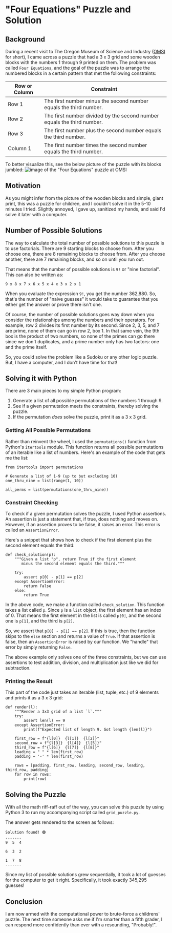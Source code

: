 # "Four Equations" Puzzle and Solution

## Background
During a recent visit to The Oregon Museum of Science and Industry ([OMSI](https://omsi.edu/) for short), I came across a puzzle that had a 3 x 3 grid and some wooden blocks with the numbers 1 through 9 printed on them.
The problem was called `Four Equations`, and the goal of the puzzle was to arrange the numbered blocks in a certain pattern that met the following constraints:

| Row or Column    | Constraint |
| ---------------- | ---------- |
| Row 1    | The first number minus the second number equals the third number. |
| Row 2    | The first number divided by the second number equals the third number. |
| Row 3    | The first number plus the second number equals the third number. |
| Column 1 | The first number times the second number equals the third number. |

To better visualize this, see the below picture of the puzzle with its blocks jumbled:
![image of the "Four Equations" puzzle at OMSI](https://github.com/bxbrenden/puzzle-grid/blob/main/four-equations.png)

## Motivation
As you might infer from the picture of the wooden blocks and simple, giant print, this was a puzzle for children, and I couldn't solve it in the 5-10 minutes I tried.
Slightly annoyed, I gave up, sanitized my hands, and said I'd solve it later with a computer.

## Number of Possible Solutions
The way to calculate the total number of possible solutions to this puzzle is to use factorials.
There are 9 starting blocks to choose from.
After you choose one, there are 8 remaining blocks to choose from.
After you choose another, there are 7 remaining blocks, and so on until you run out.

That means that the number of possible solutions is `9!` or "nine factorial".
This can also be written as:
```
9 x 8 x 7 x 6 x 5 x 4 x 3 x 2 x 1
```

When you evaluate the expression `9!`, you get the number 362,880.
So, that's the number of  "naive guesses" it would take to guarantee that you either get the answer or prove there isn't one.

Of course, the number of possible solutions goes way down when you consider the relationships among the numbers and their operators.
For example, row 2 divides its first number by its second.
Since 2, 3, 5, and 7 are prime, none of them can go in row 2, box 1.
In that same vein, the 9th box is the product of two numbers, so none of the primes can go there since we don't duplicates, and a prime number only has two factors: one and the prime itself.

So, you could solve the problem like a Sudoku or any other logic puzzle.
But, I have a computer, and I don't have time for that!

## Solving it with Python

There are 3 main pieces to my simple Python program:
1. Generate a list of all possible permutations of the numbers 1 through 9.
2. See if a given permutation meets the constraints, thereby solving the puzzle.
3. If the permutation *does* solve the puzzle, print it as a 3 x 3 grid.

### Getting All Possible Permutations
Rather than reinvent the wheel, I used the `permutations()` function from Python's `itertools` module.
This function returns all possible permutations of an iterable like a list of numbers.
Here's an example of the code that gets me the list:
```
from itertools import permutations

# Generate a list of 1-9 (up to but excluding 10)
one_thru_nine = list(range(1, 10))

all_perms = list(permutations(one_thru_nine))
```

### Constraint Checking
To check if a given permutation solves the puzzle, I used Python assertions.
An assertion is just a statement that, if true, does nothing and moves on.
However, if an assertion proves to be false, it raises an error.
This error is called an `AssertionError`.

Here's a snippet that shows how to check if the first element plus the second element equals the third:
```
def check_solution(p):
    """Given a list "p", return True if the first element
       minus the second element equals the third."""

    try:
        assert p[0] - p[1] == p[2]
    except AssertionError:
        return False
    else:
        return True
```

In the above code, we make a function called `check_solution`.
This function takes a list called `p`.
Since `p` is a `list` object, the first element has an index of 0.
That means the first element in the list is called `p[0]`, and the second one is `p[1]`, and the third is `p[2]`.

So, we assert that `p[0] - p[1] == p[2]`.
If this is true, then the function skips to the `else` section and returns a value of `True`.
If that assertion is false, then an `AssertionError` is raised by our function.
We "handle" that error by simply returning `False`.

The above example only solves one of the three constraints, but we can use assertions to test addition, division, and multiplication just like we did for subtraction.

### Printing the Result
This part of the code just takes an iterable (list, tuple, etc.) of 9 elements and prints it as a 3 x 3 grid:
```
def render(l):
    """Render a 3x3 grid of a list `l`."""
    try:
        assert len(l) == 9
    except AssertionError:
        print(f"Expected list of length 9. Got length {len(l)}")

    first_row = f"{l[0]}  {l[1]}  {l[2]}"
    second_row = f"{l[3]}  {l[4]}  {l[5]}"
    third_row = f"{l[6]}  {l[7]}  {l[8]}"
    leading = " " * len(first_row)
    padding = '-' * len(first_row)

    rows = [padding, first_row, leading, second_row, leading, third_row, padding]
    for row in rows:
        print(row)
```

## Solving the Puzzle
With all the math riff-raff out of the way, you can solve this puzzle by using Python 3 to run my accompanying script called `grid_puzzle.py`.

The answer gets rendered to the screen as follows:
```
Solution found! 🟢
-------
9  5  4

6  3  2

1  7  8
-------
```

Since my list of possible solutions grew sequentially, it took a lot of guesses for the computer to get it right.
Specifically, it took exactly 345,295 guesses!

## Conclusion

I am now armed with the computational power to brute-force a childrens' puzzle.
The next time someone asks me if I'm smarter than a fifth grader, I can respond more confidently than ever with a resounding, "Probably!".
